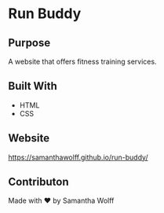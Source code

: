 # Run Buddy

## Purpose
A website that offers fitness training services.

## Built With
* HTML
* CSS

## Website
https://samanthawolff.github.io/run-buddy/

## Contributon
Made with ❤️ by Samantha Wolff
